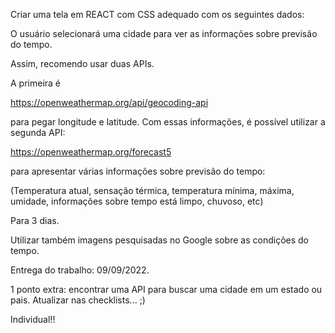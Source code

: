 Criar uma tela em REACT com CSS adequado com os seguintes dados:

O usuário selecionará uma cidade para ver as informações sobre previsão do tempo.

Assim, recomendo usar duas APIs.

A primeira é

https://openweathermap.org/api/geocoding-api

para pegar longitude e latitude. Com essas informações, é possível utilizar a segunda API:

https://openweathermap.org/forecast5

para apresentar várias informações sobre previsão do tempo:

(Temperatura atual, sensação térmica, temperatura mínima, máxima, umidade, informações sobre tempo está limpo, chuvoso, etc)

Para 3 dias.



Utilizar também imagens pesquisadas no Google sobre as condições do tempo.



Entrega do trabalho: 09/09/2022.

1 ponto extra: encontrar uma API para buscar uma cidade em um estado ou pais. Atualizar nas checklists... ;)

Individual!!